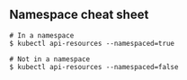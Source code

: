 ## Namespace cheat sheet

```
# In a namespace
$ kubectl api-resources --namespaced=true

# Not in a namespace
$ kubectl api-resources --namespaced=false
```